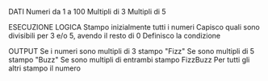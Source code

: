 DATI
Numeri da 1 a 100
Multipli di 3 
Multipli di 5 


ESECUZIONE LOGICA
Stampo inizialmente tutti i numeri
Capisco quali sono divisibili per 3 e/o 5, avendo il resto di 0 
Definisco la condizione


OUTPUT
Se i numeri sono multipli di 3 stampo "Fizz"
Se sono multipli di 5 stampo "Buzz"
Se sono multipli di entrambi stampo FizzBuzz
Per tutti gli altri stampo il numero